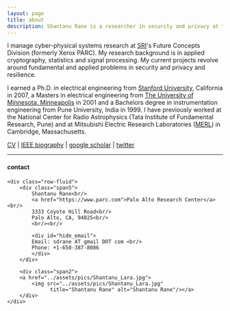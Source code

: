 ```yaml
---
layout: page
title: about
description: Shantanu Rane is a researcher in security and privacy at the Palo Alto Research Center.
---
```


I manage cyber-physical systems research at [SRI](https://www.sri.com)'s Future Concepts Division (formerly Xerox PARC). My research background is in applied cryptography, statistics and signal processing. My current projects revolve around fundamental and applied problems in security and privacy and resilience.

I earned a Ph.D. in electrical engineering from [Stanford
University](https://www.stanford.edu), California in 2007, a Masters in
electrical engineering from
[The University of Minnesota, Minneapolis](https://www.umn.edu) in 2001 and a
Bachelors degree in instrumentation engineering from Pune University, India in 1999. I have  previously worked at the National Center for Radio Astrophysics (Tata Institute of Fundamental Research, Pune) and at Mitsubishi Electric Research Laboratories ([MERL](http://www.merl.com)) in Cambridge, Massachusetts.

[CV](assets/docs/2022-03-Shantanu-Rane-Brief-CV.pdf) \| [IEEE biography](pages/ieeebio.md) \| [google scholar](https://scholar.google.com/citations?user=vE8fYtIAAAAJ&hl=en) \| [twitter](https://twitter.com/shantanudrane) <br/>

---

<div class="container">
<h4><a name="contact"></a>contact</h4>

    <div class="row-fluid">
        <div class="span5">
            Shantanu Rane<br/>
            <a href="https://www.parc.com">Palo Alto Research Center</a><br/>
            3333 Coyote Hill Road<br/>
            Palo Alto, CA, 94025<br/>
            <br/><br/>

            <div id="hide_email">
            Email: sdrane AT gmail DOT com <br/>
            Phone: +1-650-387-8086
            </div>
        </div>

        <div class="span2">
        <a href="../assets/pics/Shantanu_Lara.jpg">
            <img src="../assets/pics/Shantanu_Lara.jpg"
                  title="Shantanu Rane" alt="Shantanu Rane"/></a>
        </div>
    </div>
</div>
